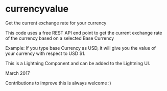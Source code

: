 # currencyvalue
Get the current exchange rate for your currency

This code uses a free REST API end point to get the current exchange rate of the currency based on a selected Base Currency

Example:
  If you type base Currency as USD, it will give you the value of your currency with respect to USD $1.

This is a Lightning Component and can be added to the Lightning UI.  

March 2017
  
 Contributions to improve this is always welcome :)
 
